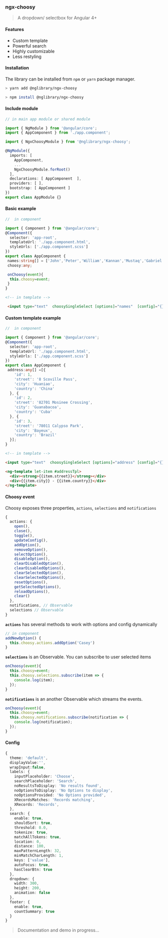 ### ngx-choosy

> A dropdown/ selectbox for Angular 4+

#### Features
* Custom template
* Powerful search 
* Highly customizable
* Less restyling
#### Installation
The library can be installed from `npm` or `yarn` package manager.

```bash
> yarn add @nglibrary/ngx-choosy
```

```bash
> npm install @nglibrary/ngx-choosy
```
#### Include module
```ts
// in main app module or shared module

import { NgModule } from '@angular/core';
import { AppComponent } from './app.component';

import { NgxChoosyModule } from '@nglibrary/ngx-choosy'; 

@NgModule({
  imports: [
    AppComponent,
    ...
    NgxChoosyModule.forRoot()
  ],
  declarations: [ AppComponent  ],
  providers: [ ],
  bootstrap: [ AppComponent ]
})
export class AppModule {}
```
#### Basic example
```ts
//  in component

import { Component } from '@angular/core';
@Component({
  selector: 'app-root',
  templateUrl: './app.component.html',
  styleUrls: ['./app.component.scss']
})
export class AppComponent {
 names:string[] = ['John','Peter','William','Kannan','Mustaq','Gabriel','Bunny','James'];
 choosy:any;

 onChoosy(event){
  this.choosy=event;
 }
}
```

```html
<!-- in template -->

 <input type="text"  choosySingleSelect [options]="names"  [config]="{}" (isOpen)="isDropdownOpened=$event" (choosy)="onChoosy($event)" />
```

#### Custom template example
```ts
//  in component

import { Component } from '@angular/core';
@Component({
  selector: 'app-root',
  templateUrl: './app.component.html',
  styleUrls: ['./app.component.scss']
})
export class AppComponent {
 address:any[] =[{
    'id': 1,
    'street': '8 Scoville Pass',
    'city': 'Huaniao',
    'country': 'China'
  }, {
    'id': 2,
    'street': '82701 Mosinee Crossing',
    'city': 'Guanabacoa',
    'country': 'Cuba'
  }, {
    'id': 3,
    'street': '78011 Calypso Park',
    'city': 'Bayeux',
    'country': 'Brazil'
  }];
}
```

```html
<!-- in template -->

<input type="text"  choosySingleSelect [options]="address" [config]="{}" [template]="addressTpl" />

<ng-template let-item #addressTpl>
  <div><strong>{{item.street}}</strong></div>
  <div>{{item.city}} - {{item.country}}</div>
</ng-template>
```
#### Choosy event
Choosy exposes three properties, `actions`, `selections` and `notifications`
```ts
{
  actions: {
    open(),
    close(),
    toggle(),
    updateConfig(),
    addOption(),
    removeOption(),
    selectOption(),
    disableOption(),
    clearDisabledOption(),
    clearDisabledOptions(),
    clearSelectedOption(),
    clearSelectedOptions(),
    resetOptions(),
    getSelectedOptions(),
    reloadOptions(),
    clear()
  },
  notifications, // Observable
  selections // Observable
}
```
**`actions`** has several methods to work with options and config dynamically
```ts
// in component
addNewOption() {
  this.choosy.actions.addOption('Casey')
}
```
**`selections`** is an Observable. You can subscribe to user selected items
```ts
onChoosy(event){
  this.choosy=event;
  this.choosy.selections.subscribe(item => {
    console.log(item);
  });
}
```
**`notifications`**  is an another Observable which streams the events.
```ts
onChoosy(event){
  this.choosy=event;
  this.choosy.notifications.subscribe(notification => {
    console.log(notification);
  });
}
```
#### Config
```ts
{
  theme: 'default',
  displayValue:'',
  wrapInput:false,
  labels: {
    inputPlaceholder: 'Choose',
    searchPlaceholder: 'Search',
    noResultsToDisplay: 'No results found',
    noOptionsToDisplay: 'No Options to display',
    noOptionsProvided: 'No Options provided',
    XRecordsMatches: 'Records matching',
    XRecords: 'Records',
  },
  search: {
    enable: true,
    shouldSort: true,
    threshold: 0.0,
    tokenize: true,
    matchAllTokens: true,
    location: 0,
    distance: 100,
    maxPatternLength: 32,
    minMatchCharLength: 1,
    keys: ['value'],
    autoFocus: true,
    hasClearBtn: true
  },
  dropdown: {
    width: 300,
    height: 200,
    animation: false
  },
  footer: {
    enable: true,
    countSummary: true
  }
}
```

> Documentation and demo in progress...
